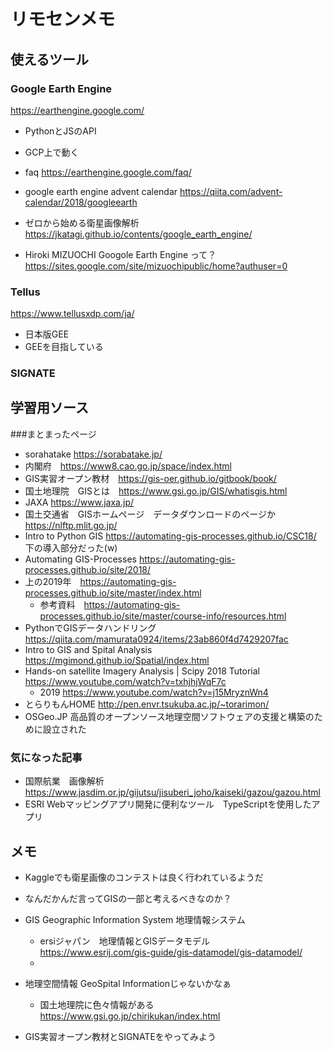 # リモセンメモ

## 使えるツール

### Google Earth Engine

https://earthengine.google.com/

- PythonとJSのAPI
- GCP上で動く

- faq https://earthengine.google.com/faq/
- google earth engine advent calendar https://qiita.com/advent-calendar/2018/googleearth
- ゼロから始める衛星画像解析　https://jkatagi.github.io/contents/google_earth_engine/
- Hiroki MIZUOCHI Googole Earth Engine って？　https://sites.google.com/site/mizuochipublic/home?authuser=0


### Tellus

https://www.tellusxdp.com/ja/

- 日本版GEE
- GEEを目指している

### SIGNATE



## 学習用ソース

###まとまったページ
- sorahatake https://sorabatake.jp/
- 内閣府　https://www8.cao.go.jp/space/index.html
- GIS実習オープン教材　https://gis-oer.github.io/gitbook/book/
- 国土地理院　GISとは　https://www.gsi.go.jp/GIS/whatisgis.html
- JAXA https://www.jaxa.jp/
- 国土交通省　GISホームページ　データダウンロードのページか　https://nlftp.mlit.go.jp/
- Intro to Python GIS https://automating-gis-processes.github.io/CSC18/ 下の導入部分だった(w)
- Automating GIS-Processes https://automating-gis-processes.github.io/site/2018/
- 上の2019年　https://automating-gis-processes.github.io/site/master/index.html
    - 参考資料　https://automating-gis-processes.github.io/site/master/course-info/resources.html
- PythonでGISデータハンドリング https://qiita.com/mamurata0924/items/23ab860f4d7429207fac
- Intro to GIS and Spital Analysis https://mgimond.github.io/Spatial/index.html
- Hands-on satellite Imagery Analysis | Scipy 2018 Tutorial https://www.youtube.com/watch?v=txhjhjWqF7c
    - 2019 https://www.youtube.com/watch?v=j15MryznWn4
- とらりもんHOME http://pen.envr.tsukuba.ac.jp/~torarimon/
- OSGeo.JP 高品質のオープンソース地理空間ソフトウェアの支援と構築のために設立された

### 気になった記事
- 国際航業　画像解析　https://www.jasdim.or.jp/gijutsu/jisuberi_joho/kaiseki/gazou/gazou.html
- ESRI Webマッピングアプリ開発に便利なツール　TypeScriptを使用したアプリ

## メモ

- Kaggleでも衛星画像のコンテストは良く行われているようだ
- なんだかんだ言ってGISの一部と考えるべきなのか？
- GIS Geographic Information System 地理情報システム
    - ersiジャパン　地理情報とGISデータモデル　https://www.esrij.com/gis-guide/gis-datamodel/gis-datamodel/
    - 
- 地理空間情報 GeoSpital Informationじゃないかなぁ　
    - 国土地理院に色々情報がある　https://www.gsi.go.jp/chirikukan/index.html

- GIS実習オープン教材とSIGNATEをやってみよう

